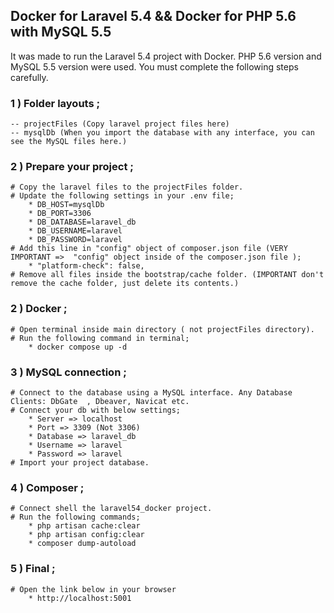 ## Docker for Laravel 5.4 && Docker for PHP 5.6 with MySQL 5.5
It was made to run the Laravel 5.4 project with Docker.
PHP 5.6 version and MySQL 5.5 version were used.
You must complete the following steps carefully.

### 1 ) Folder layouts ; 
    -- projectFiles (Copy laravel project files here)
    -- mysqlDb (When you import the database with any interface, you can see the MySQL files here.)
### 2 ) Prepare your project ; 
    # Copy the laravel files to the projectFiles folder.
    # Update the following settings in your .env file;
        * DB_HOST=mysqlDb
        * DB_PORT=3306
        * DB_DATABASE=laravel_db
        * DB_USERNAME=laravel
        * DB_PASSWORD=laravel
    # Add this line in "config" object of composer.json file (VERY IMPORTANT =>  "config" object inside of the composer.json file );
        * "platform-check": false, 
    # Remove all files inside the bootstrap/cache folder. (IMPORTANT don't remove the cache folder, just delete its contents.)
### 2 ) Docker ; 
    # Open terminal inside main directory ( not projectFiles directory).
    # Run the following command in terminal;
        * docker compose up -d
### 3 ) MySQL connection ; 
    # Connect to the database using a MySQL interface. Any Database Clients: DbGate  , Dbeaver, Navicat etc.
    # Connect your db with below settings;
        * Server => localhost
        * Port => 3309 (Not 3306)
        * Database => laravel_db
        * Username => laravel
        * Password => laravel
    # Import your project database.
### 4 ) Composer ; 
    # Connect shell the laravel54_docker project.
    # Run the following commands;
        * php artisan cache:clear
        * php artisan config:clear
        * composer dump-autoload
### 5 ) Final ; 
    # Open the link below in your browser
        * http://localhost:5001